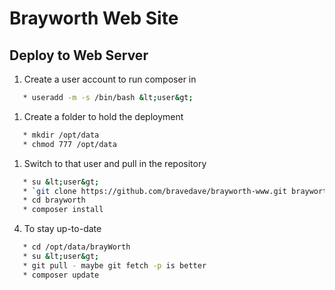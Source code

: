 # Brayworth Web Site

## Deploy to Web Server
1. Create a user account to run composer in
```bash
   * useradd -m -s /bin/bash &lt;user&gt;
```

1. Create a folder to hold the deployment
```bash
   * mkdir /opt/data
   * chmod 777 /opt/data
```

1. Switch to that user and pull in the repository
```bash
   * su &lt;user&gt;
   * `git clone https://github.com/bravedave/brayworth-www.git brayworth`
   * cd brayworth
   * composer install
```

4. To stay up-to-date
```bash
   * cd /opt/data/brayWorth
   * su &lt;user&gt;
   * git pull - maybe git fetch -p is better
   * composer update
```
